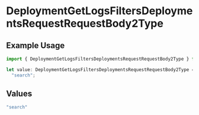 # DeploymentGetLogsFiltersDeploymentsRequestRequestBody2Type

## Example Usage

```typescript
import { DeploymentGetLogsFiltersDeploymentsRequestRequestBody2Type } from "@orq-ai/node/models/operations";

let value: DeploymentGetLogsFiltersDeploymentsRequestRequestBody2Type =
  "search";
```

## Values

```typescript
"search"
```